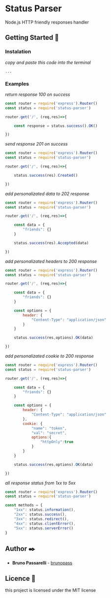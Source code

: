 # Status Parser

Node.js HTTP friendly responses handler

## Getting Started 🚀

### Instalation
_copy and paste this code into the terminal_
```
...
```

### Examples

_return response 100 on success_
```javascript
const router = require('express').Router()
const status = require('status-parser')

router.get('/', (req,res)=>{

    const response = status.success().OK()

})
```

_send response 201 on success_
```javascript
const router = require('express').Router()
const status = require('status-parser')

router.get('/', (req,res)=>{

    status.success(res).Created()

})
```

_add personalizated data to 202 response_
```javascript
const router = require('express').Router()
const status = require('status-parser')

router.get('/', (req,res)=>{

    const data = {
        "friends": {}
    }

    status.success(res).Accepted(data)

})
```

_add personalizated headers to 200 response_
```javascript
const router = require('express').Router()
const status = require('status-parser')

router.get('/', (req,res)=>{

    const data = {
        "friends": {}
    }

    const options = {
        header: {
            "Content-Type": "application/json"
        }
    }

    status.success(res,options).OK(data)

})
```

_add personalizated cookie to 200 response_
```javascript
const router = require('express').Router()
const status = require('status-parser')

router.get('/', (req,res)=>{

    const data = {
        "friends": {}
    }

    const options = {
        header: {
            "Content-Type": "application/json"
        },
        cookie: {
            "name": "token",
            "val": "secret",
            options:{
                "httpOnly":true
            }
        }
    }

    status.success(res,options).OK(data)

})
```

_all response status from 1xx to 5xx_
```javascript
const router = require('express').Router()
const status = require('status-parser')

const methods = {
    "1xx": status.information(),
    "2xx": status.success(),
    "3xx": status.redirect(),
    "4xx": status.clientError(),
    "5xx": status.serverError()
}
```

## Author ✒️

* **Bruno Passarelli** - [brunopass](https://github.com/brunopass)

## Licence 📄

this project is licensed under the MIT license